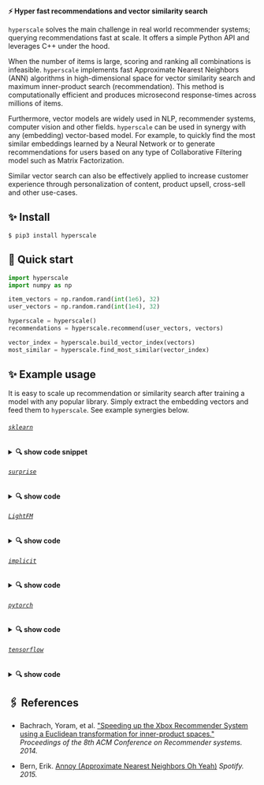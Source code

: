 

**⚡ Hyper fast recommendations and vector similarity search**

`hyperscale` solves the main challenge in real world recommender systems; querying recommendations fast at scale. It offers a simple Python API and leverages C++ under the hood.

When the number of items is large, scoring and ranking all combinations is infeasible. `hyperscale` implements fast Approximate Nearest Neighbors (ANN) algorithms in high-dimensional space for vector similarity search and maximum inner-product search (recommendation). This method is computationally efficient and produces microsecond response-times across millions of items.

Furthermore, vector models are widely used in NLP, recommender systems, computer vision and other fields. `hyperscale` can be used in synergy with any (embedding) vector-based model. For example, to quickly find the most similar embeddings learned by a Neural Network or to generate recommendations for users based on any type of Collaborative Filtering model such as Matrix Factorization.

Similar vector search can also be effectively applied to increase customer experience through personalization of content, product upsell, cross-sell and other use-cases.

## ✨ Install

```console
$ pip3 install hyperscale
```

## 🚀 Quick start

```python
import hyperscale
import numpy as np

item_vectors = np.random.rand(int(1e6), 32)
user_vectors = np.random.rand(int(1e4), 32)

hyperscale = hyperscale()
recommendations = hyperscale.recommend(user_vectors, vectors)

vector_index = hyperscale.build_vector_index(vectors)
most_similar = hyperscale.find_most_similar(vector_index)
```

## ✨ Example usage

It is easy to scale up recommendation or similarity search after training a model with any popular library. Simply extract the embedding vectors and feed them to `hyperscale`. See example synergies below.

###### [`sklearn`](https://github.com/scikit-learn/scikit-learn)
<details><summary><b>🔍 show code snippet<br> </b></summary>

```python
import hyperscale
import numpy as np

item_vectors = np.random.rand(int(1e6), 32)
user_vectors = np.random.rand(int(1e4), 32)

hyperscale = hyperscale()
recommendations = hyperscale.recommend(user_vectors, vectors)
```

</details>

###### [`surprise`](https://github.com/NicolasHug/Surprise)
<details><summary><b>🔍 show code<br> </b></summary>
xxx
</details>

###### [`LightFM`](https://github.com/lyst/lightfm)
<details><summary><b>🔍 show code<br> </b></summary>
xxx
</details>

###### [`implicit`](https://github.com/benfred/implicit)
<details><summary><b>🔍 show code<br> </b></summary>
xxx
</details>

###### [`pytorch`](https://github.com/pytorch/pytorch)
<details><summary><b>🔍 show code<br> </b></summary>
xxx
</details>

###### [`tensorflow`](https://github.com/tensorflow/tensorflow)
<details><summary><b>🔍 show code<br> </b></summary>
xxx
</details>

## 🖇️ References

* Bachrach, Yoram, et al. ["Speeding up the Xbox Recommender System using a Euclidean transformation for inner-product spaces."](https://www.microsoft.com/en-us/research/wp-content/uploads/2016/02/XboxInnerProduct.pdf) *Proceedings of the 8th ACM Conference on Recommender systems. 2014.*

* Bern, Erik. [Annoy (Approximate Nearest Neighbors Oh Yeah)](https://github.com/spotify/annoy) *Spotify. 2015.*
